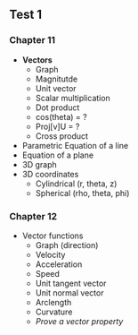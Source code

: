 Test 1
------

### Chapter 11

+ __Vectors__
   + Graph
   + Magnitutde
   + Unit vector
   + Scalar multiplication
   + Dot product
   + cos(theta) = ?
   + Proj[v]U = ?
   + Cross product
+ Parametric Equation of a line
+ Equation of a plane
+ 3D graph
+ 3D coordinates
   + Cylindrical (r, theta, z)
   + Spherical (rho, theta, phi)

### Chapter 12
+ Vector functions
   + Graph (direction)
   + Velocity
   + Acceleration
   + Speed
   + Unit tangent vector
   + Unit normal vector
   + Arclength
   + Curvature
   + _Prove a vector property_
